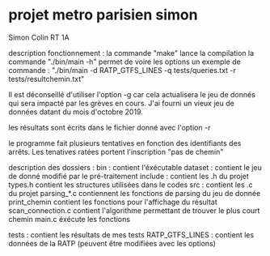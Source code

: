 # projet metro parisien simon


Simon Colin RT 1A


description fonctionnement :
	la commande "make" lance la compilation
	la commande "./bin/main -h" permet de voire les options
	un exemple de commande : 
		"./bin/main -d RATP_GTFS_LINES -q tests/queries.txt -r tests/resultchemin.txt"

Il est déconseillé d'utiliser l'option -g car cela actualisera le jeu de donnés qui sera impacté par les grèves en cours. J'ai fourni un vieux jeu de données datant du mois d'octobre 2019.

les résultats sont écrits dans le fichier donné avec l'option -r

le programme fait plusieurs tentatives en fonction des identifiants des arrêts. Les tenatives ratées portent l'inscription "pas de chemin"



description des dossiers :
bin : contient l'éxécutable
dataset : contient le jeu de donné modifié par le pré-traitement
include : contient les .h du projet 
	types.h contient les structures utilisées dans le codes
src : contient les .c du projet
	parsing_*.c contiennent les fonctions de parsing du jeu de donnée
	print_chemin contient les fonctions pour l'affichage du résultat
	scan_connection.c contient l'algorithme permettant de trouver le plus court chemin
	main.c éxécute les fonctions


tests : contient les résultats de mes tests
RATP_GTFS_LINES : contient les données de la RATP
(peuvent être modifiées avec les options)
	 

